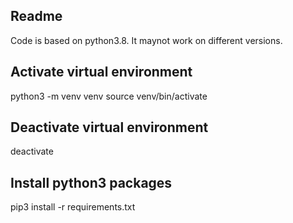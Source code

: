 ## Readme
Code is based on python3.8. It maynot work on different versions.

## Activate virtual environment
python3 -m venv venv
source venv/bin/activate

## Deactivate virtual environment
deactivate

## Install python3 packages
pip3 install -r requirements.txt